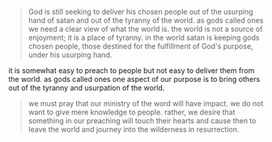 > God is still seeking to deliver his chosen people out of the usurping hand of satan and out of the tyranny of the world. as gods called ones we need a clear view of what the world is. the world is not a source of enjoyment; it is a place of tyranny. in the world satan is keeping gods chosen people, those destined for the fulfillment of God's purpose, under his usurping hand.

it is somewhat easy to preach to people but not easy to deliver them from the world. as gods called ones one aspect of our purpose is to bring others out of the tyranny and usurpation of the world.

> we must pray that our ministry of the word will have impact. we do not want to give mere knowledge to people. rather, we desire that something in our preaching will touch their hearts and cause then to leave the world and journey into the wilderness in resurrection.
